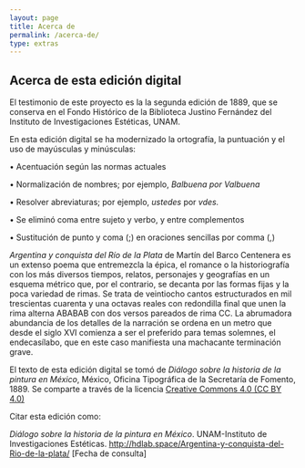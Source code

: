```yaml
---
layout: page
title: Acerca de
permalink: /acerca-de/
type: extras
---
```


## Acerca de esta edición digital

El testimonio de este proyecto es la la segunda edición de 1889, que se conserva en el 
                    Fondo Histórico de la Biblioteca Justino Fernández del Instituto de Investigaciones Estéticas, UNAM. </p>
                
En esta edición digital se ha modernizado la ortografía, la puntuación y el uso de mayúsculas y minúsculas:

• Acentuación según las normas actuales

• Normalización de nombres; por ejemplo, <i>Balbuena</hi> por <hi rend="italic">Valbuena</i> </item>

• Resolver abreviaturas; por ejemplo, <i>ustedes</i> por <i rend="italic">vdes.</i> </item>

• Se eliminó coma entre sujeto y verbo, y entre complementos

• Sustitución de punto y coma (;) en oraciones sencillas por comma (,)</item>


*Argentina y conquista del Río de la Plata* de Martín del Barco Centenera es un extenso poema que entremezcla la épica, el romance o la historiografía con los más diversos tiempos, relatos, personajes y geografías en un esquema métrico que, por el contrario, se decanta por las formas fijas y la poca variedad de rimas. Se trata de veintiocho cantos estructurados en mil trescientas cuarenta y una octavas reales con redondilla final que unen la rima alterna ABABAB con dos versos pareados de rima CC. La abrumadora abundancia de los detalles de la narración se ordena en un metro que desde el siglo XVI comienza a ser el preferido para temas solemnes, el endecasílabo, que en este caso manifiesta una machacante terminación grave. 



El texto de esta edición digital se tomó de *Diálogo sobre la historia de la pintura en México*, México, Oficina Tipográfica de la Secretaría de Fomento, 1889. Se comparte a través de la licencia [Creative Commons 4.0 (CC BY 4.0)](https://creativecommons.org/licenses/by/4.0/)

Citar esta edición como: 

<p style="font-size: 14px;"> <i>Diálogo sobre la historia de la pintura en México</i>. UNAM-Instituto de Investigaciones Estéticas. <a href="{{ site.baseurl }}/">http://hdlab.space/Argentina-y-conquista-del-Rio-de-la-plata/</a> [Fecha de consulta]</p>


